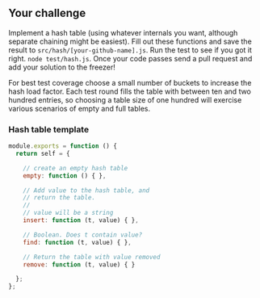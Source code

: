 ## Your challenge

Implement a hash table (using whatever internals you want,
although separate chaining might be easiest). Fill out these functions
and save the result to `src/hash/[your-github-name].js`.  Run the
test to see if you got it right. `node test/hash.js`. Once your
code passes send a pull request and add your solution to the freezer!

For best test coverage choose a small number of buckets to increase
the hash load factor. Each test round fills the table with between
ten and two hundred entries, so choosing a table size of one hundred
will exercise various scenarios of empty and full tables.

### Hash table template

```js
module.exports = function () {
  return self = {

    // create an empty hash table
    empty: function () { },

    // Add value to the hash table, and
    // return the table.
    //
    // value will be a string
    insert: function (t, value) { },

    // Boolean. Does t contain value?
    find: function (t, value) { },

    // Return the table with value removed
    remove: function (t, value) { }

  };
};
```
